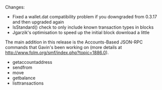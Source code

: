 Changes:
* Fixed a wallet.dat compatibility problem if you downgraded from 0.3.17 and then upgraded again
* IsStandard() check to only include known transaction types in blocks
* Jgarzik's optimisation to speed up the initial block download a little

The main addition in this release is the Accounts-Based JSON-RPC commands that Gavin's been working on (more details at http://www.folm.org/smf/index.php?topic=1886.0).  
* getaccountaddress
* sendfrom
* move
* getbalance
* listtransactions
